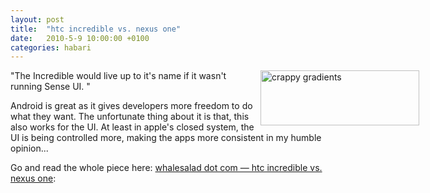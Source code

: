 ```yaml
---
layout: post
title:  "htc incredible vs. nexus one"
date:   2010-5-9 10:00:00 +0100
categories: habari
---
```

<p><img style="float: right; margin-right: -150px; margin-left: 10px;" title="Screen shot 2010-05-09 at 3.57.52 PM.png" src="http://wnas.nl/user/files/screen shot 2010-05-09 at 3.57.52 pm_20100509015612.png" border="0" alt="crappy gradients" width="254" height="88" /></p>
<p>"The Incredible would live up to it's name if it wasn't running Sense UI. "</p>
<p>Android is great as it gives developers more freedom to do what they want. The unfortunate thing about it is that, this also works for the UI. At least in apple's closed system, the UI is being controlled more, making the apps more consistent in my humble opinion...</p>
<p>Go and read the whole piece here: <a href="http://whalesalad.com/blog/incredible-vs-nexus-one/">whalesalad dot com — htc incredible vs. nexus one</a>: ﻿</p>